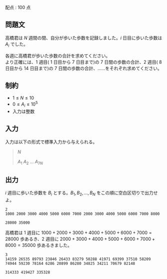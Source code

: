 配点 : $100$ 点

## 問題文

高橋君は $N$ 週間の間、自分が歩いた歩数を記録しました。$i$ 日目に歩いた歩数は $A_i$ でした。

各週に高橋君が歩いた歩数の合計を求めてください。<br>
より正確には、$1$ 週目( $1$ 日目から $7$ 日目まで)の $7$ 日間の歩数の合計、$2$ 週目( $8$ 日目から $14$ 日目まで)の $7$ 日間の歩数の合計、……をそれぞれ求めてください。

## 制約

- $1 \leq N \leq 10$
- $0 \leq A_i \leq 10^5$
- 入力は整数

## 入力

入力は以下の形式で標準入力から与えられる。

> $N$
> 
> $A_1$ $A_2$ $\ldots$ $A_{7N}$

## 出力

$i$ 週目に歩いた歩数を $B_i$ とする。$B_1,B_2,\ldots,B_N$ をこの順に空白区切りで出力せよ。

```input1
2
1000 2000 3000 4000 5000 6000 7000 2000 3000 4000 5000 6000 7000 8000
```

```output1
28000 35000
```

高橋君は $1$ 週目に $1000+2000+3000+4000+5000+6000+7000=28000$ 歩あるき、$2$ 週目に $2000+3000+4000+5000+6000+7000+8000=35000$ 歩あるきました。

```input2
3
14159 26535 89793 23846 26433 83279 50288 41971 69399 37510 58209 74944 59230 78164 6286 20899 86280 34825 34211 70679 82148
```

```output2
314333 419427 335328
```